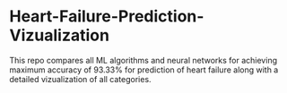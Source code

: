 # Heart-Failure-Prediction-Vizualization
This repo compares all ML algorithms and neural networks for achieving maximum accuracy of 93.33% for prediction of heart failure along with a detailed vizualization of all categories.
